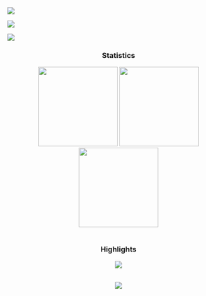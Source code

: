 <div> <a href="https://www.linkedin.com/in/uma-maheshwari-/" target="_blank"><img src="https://img.shields.io/badge/LinkedIn-0077B5?style=for-the-badge&logo=linkedin&logoColor=white" target="_blank"></a>

<a href="https://www.kaggle.com/roydatascience" target="_blank"><img src="https://img.shields.io/badge/Kaggle-20BEFF?style=for-the-badge&logo=Kaggle&logoColor=white" target="_blank"></a>

<a href = "mailto:ashish.mmaqueens@gmail.com"><img src="https://img.shields.io/badge/-Gmail-%23333?style=for-the-badge&logo=gmail&logoColor=white" target="_blank"></a>

</div>





<h3 align="center">Statistics</h3>

 <div align="center">

<img src="http://github-profile-summary-cards.vercel.app/api/cards/stats?username=roymachinelearning&theme=swift" height="180em" />

<img src="http://github-profile-summary-cards.vercel.app/api/cards/repos-per-language?username=roymachinelearning&theme=swift" height="180em"  />

<img src="http://github-profile-summary-cards.vercel.app/api/cards/profile-details?username=roymachinelearning&theme=swift" height="180em" />

</div>

<br/>

<h3 align="center">Highlights</h3>



<div align="center">

<img src="https://github-profile-trophy.vercel.app/?username=roymachinelearning&theme=swift&row=2&column=3"/></div>

 <div align="center">

<br/>

<img src="https://komarev.com/ghpvc/?username=roymachinelearning&label=Profile%20views&color=0e75b6&style=flat"/>

</div>


